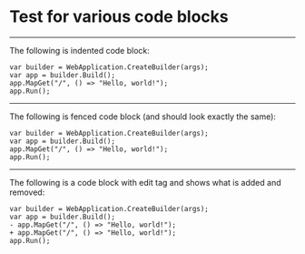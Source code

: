 # Test for various code blocks
- - -
The following is indented code block:

	var builder = WebApplication.CreateBuilder(args);
	var app = builder.Build();
	app.MapGet("/", () => "Hello, world!");
	app.Run();
- - -
The following is fenced code block (and should look exactly the same):

```
var builder = WebApplication.CreateBuilder(args);
var app = builder.Build();
app.MapGet("/", () => "Hello, world!");
app.Run();
```
- - -
The following is a code block with edit tag and shows what is added and removed:

```edit
var builder = WebApplication.CreateBuilder(args);
var app = builder.Build();
- app.MapGet("/", () => "Hello, world!");
+ app.MapGet("/", () => "Hello, world!");
app.Run();
```

